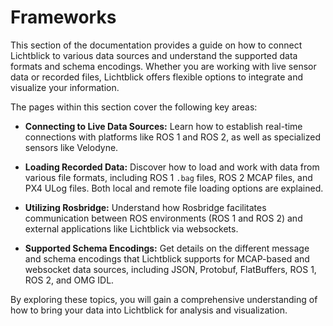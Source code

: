 # Frameworks

This section of the documentation provides a guide on how to connect Lichtblick to various data sources and understand the supported data formats and schema encodings. Whether you are working with live sensor data or recorded files, Lichtblick offers flexible options to integrate and visualize your information.

The pages within this section cover the following key areas:

- **Connecting to Live Data Sources:** Learn how to establish real-time connections with platforms like ROS 1 and ROS 2, as well as specialized sensors like Velodyne.

- **Loading Recorded Data:** Discover how to load and work with data from various file formats, including ROS 1 `.bag` files, ROS 2 MCAP files, and PX4 ULog files. Both local and remote file loading options are explained.

- **Utilizing Rosbridge:** Understand how Rosbridge facilitates communication between ROS environments (ROS 1 and ROS 2) and external applications like Lichtblick via websockets.

- **Supported Schema Encodings:** Get details on the different message and schema encodings that Lichtblick supports for MCAP-based and websocket data sources, including JSON, Protobuf, FlatBuffers, ROS 1, ROS 2, and OMG IDL.

By exploring these topics, you will gain a comprehensive understanding of how to bring your data into Lichtblick for analysis and visualization.
